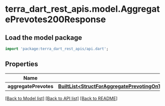 # terra_dart_rest_apis.model.AggregatePrevotes200Response

## Load the model package
```dart
import 'package:terra_dart_rest_apis/api.dart';
```

## Properties
Name | Type | Description | Notes
------------ | ------------- | ------------- | -------------
**aggregatePrevotes** | [**BuiltList&lt;StructForAggregatePrevotingOnTheExchangeRateVoteThePurposeOfAggregatePrevoteIsToHideVoteExchangeRatesWithHashWhichIsFormattedAsHexStringInSHA256SaltExchangeRateDenomExchangeRateDenomVoter&gt;**](StructForAggregatePrevotingOnTheExchangeRateVoteThePurposeOfAggregatePrevoteIsToHideVoteExchangeRatesWithHashWhichIsFormattedAsHexStringInSHA256SaltExchangeRateDenomExchangeRateDenomVoter.md) |  | [optional] 

[[Back to Model list]](../README.md#documentation-for-models) [[Back to API list]](../README.md#documentation-for-api-endpoints) [[Back to README]](../README.md)


